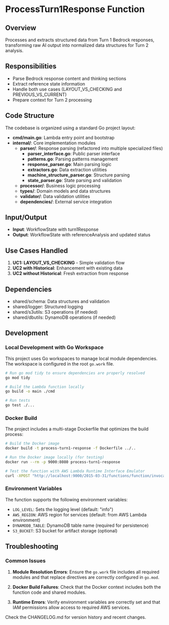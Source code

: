 # ProcessTurn1Response Function

## Overview
Processes and extracts structured data from Turn 1 Bedrock responses, transforming raw AI output into normalized data structures for Turn 2 analysis.

## Responsibilities
- Parse Bedrock response content and thinking sections
- Extract reference state information
- Handle both use cases (LAYOUT_VS_CHECKING and PREVIOUS_VS_CURRENT)
- Prepare context for Turn 2 processing

## Code Structure
The codebase is organized using a standard Go project layout:

- **cmd/main.go**: Lambda entry point and bootstrap
- **internal/**: Core implementation modules
  - **parser/**: Response parsing (refactored into multiple specialized files)
    - **parser_interface.go**: Public parser interface
    - **patterns.go**: Parsing patterns management
    - **response_parser.go**: Main parsing logic
    - **extractors.go**: Data extraction utilities
    - **machine_structure_parser.go**: Structure parsing
    - **state_parser.go**: State parsing and validation
  - **processor/**: Business logic processing
  - **types/**: Domain models and data structures
  - **validator/**: Data validation utilities
  - **dependencies/**: External service integration

## Input/Output
- **Input**: WorkflowState with turn1Response
- **Output**: WorkflowState with referenceAnalysis and updated status

## Use Cases Handled
1. **UC1: LAYOUT_VS_CHECKING** - Simple validation flow
2. **UC2 with Historical**: Enhancement with existing data
3. **UC2 without Historical**: Fresh extraction from response

## Dependencies
- shared/schema: Data structures and validation
- shared/logger: Structured logging
- shared/s3utils: S3 operations (if needed)
- shared/dbutils: DynamoDB operations (if needed)

## Development

### Local Development with Go Workspace

This project uses Go workspaces to manage local module dependencies. The workspace is configured in the root `go.work` file.

```bash
# Run go mod tidy to ensure dependencies are properly resolved
go mod tidy

# Build the Lambda function locally
go build -o main ./cmd

# Run tests
go test ./...
```

### Docker Build

The project includes a multi-stage Dockerfile that optimizes the build process:

```bash
# Build the Docker image
docker build -t process-turn1-response -f Dockerfile ../..

# Run the Docker image locally (for testing)
docker run --rm -p 9000:8080 process-turn1-response

# Test the function with AWS Lambda Runtime Interface Emulator
curl -XPOST "http://localhost:9000/2015-03-31/functions/function/invocations" -d '{...}'
```

### Environment Variables

The function supports the following environment variables:

- `LOG_LEVEL`: Sets the logging level (default: "info")
- `AWS_REGION`: AWS region for services (default: from AWS Lambda environment)
- `DYNAMODB_TABLE`: DynamoDB table name (required for persistence)
- `S3_BUCKET`: S3 bucket for artifact storage (optional)

## Troubleshooting

### Common Issues

1. **Module Resolution Errors**: Ensure the `go.work` file includes all required modules and that replace directives are correctly configured in `go.mod`.

2. **Docker Build Failures**: Check that the Docker context includes both the function code and shared modules.

3. **Runtime Errors**: Verify environment variables are correctly set and that IAM permissions allow access to required AWS services.

Check the CHANGELOG.md for version history and recent changes.
